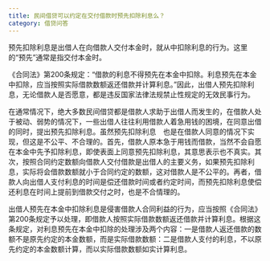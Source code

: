 ```yaml
---
title: 民间借贷可以约定在交付借款时预先扣除利息么？
category: 借贷问答
---
```


预先扣除利息是出借人在向借款人交付本金时，就从中扣除利息的行为。这里的“预先”通常是指交付本金时。

《合同法》第200条规定：“借款的利息不得预先在本金中扣除。利息预先在本金中扣除，应当按照实际借款数额返还借款并计算利息。”因此，出借人预先扣除利息，无论借款人是否愿意，都是违反国家法律法规禁止性规定的无效民事行为。

在通常情况下，绝大多数民间借贷都是借款人求助于出借人而发生的，在借款人处于被动、弱势的情况下，一些出借人往往利用借款人着急用钱的困境，在同意出借的同时，提出预先扣除利息。虽然预先扣除利息　也是在借款人同意的情况下实现，但这是不公平、不合理的。首先，借款人原本急于用钱而借款，当然不会自愿在本金中先予扣除利息，即使表面上同意预先扣除利息，其意思表示也不真实。其次，按照合同约定数额向借款人交付借款是出借人的主要义务，如果预先扣除利息，实际将会借款数额就小于合同约定的数额，这对借款人是不公平的。再者，借款人向出借人支付利息的时间是偿还借款时间或者约定时间，而预先扣除利息使偿还利息在时间上提前到借款交付之时，也是不合情理的。

出借人预先在本金中扣除利息是侵害借款人合同利益的行为，应当按照《合同法》第200条规定予以处理，即借款人按照实际借款数额返还借款并计算利息。根据这条规定，对利息预先在本金中扣除的处理涉及两个内容：一是借款人返还借款的数额不是原先约定的本金数额，而是实际借款数额：二是借款人支付的利息，不以原先约定的本金数额计算，而以实际借款数额如实计算利息。
